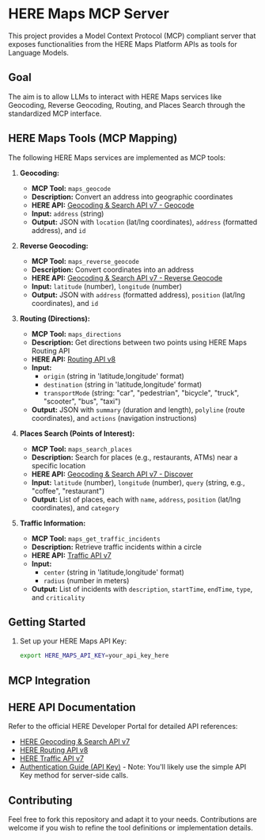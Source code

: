 # HERE Maps MCP Server

This project provides a Model Context Protocol (MCP) compliant server that exposes functionalities from the HERE Maps Platform APIs as tools for Language Models.

## Goal

The aim is to allow LLMs to interact with HERE Maps services like Geocoding, Reverse Geocoding, Routing, and Places Search through the standardized MCP interface.

## HERE Maps Tools (MCP Mapping)

The following HERE Maps services are implemented as MCP tools:

1.  **Geocoding:**
    *   **MCP Tool:** `maps_geocode`
    *   **Description:** Convert an address into geographic coordinates
    *   **HERE API:** [Geocoding & Search API v7 - Geocode](https://developer.here.com/documentation/geocoding-search-api/api-reference-swagger.html)
    *   **Input:** `address` (string)
    *   **Output:** JSON with `location` (lat/lng coordinates), `address` (formatted address), and `id`

2.  **Reverse Geocoding:**
    *   **MCP Tool:** `maps_reverse_geocode`
    *   **Description:** Convert coordinates into an address
    *   **HERE API:** [Geocoding & Search API v7 - Reverse Geocode](https://developer.here.com/documentation/geocoding-search-api/api-reference-swagger.html)
    *   **Input:** `latitude` (number), `longitude` (number)
    *   **Output:** JSON with `address` (formatted address), `position` (lat/lng coordinates), and `id`

3.  **Routing (Directions):**
    *   **MCP Tool:** `maps_directions`
    *   **Description:** Get directions between two points using HERE Maps Routing API
    *   **HERE API:** [Routing API v8](https://developer.here.com/documentation/routing-api/api-reference-swagger.html)
    *   **Input:** 
        * `origin` (string in 'latitude,longitude' format)
        * `destination` (string in 'latitude,longitude' format)
        * `transportMode` (string: "car", "pedestrian", "bicycle", "truck", "scooter", "bus", "taxi")
    *   **Output:** JSON with `summary` (duration and length), `polyline` (route coordinates), and `actions` (navigation instructions)

4.  **Places Search (Points of Interest):**
    *   **MCP Tool:** `maps_search_places`
    *   **Description:** Search for places (e.g., restaurants, ATMs) near a specific location
    *   **HERE API:** [Geocoding & Search API v7 - Discover](https://developer.here.com/documentation/geocoding-search-api/api-reference-swagger.html)
    *   **Input:** `latitude` (number), `longitude` (number), `query` (string, e.g., "coffee", "restaurant")
    *   **Output:** List of places, each with `name`, `address`, `position` (lat/lng coordinates), and `category`

5.  **Traffic Information:**
    *   **MCP Tool:** `maps_get_traffic_incidents`
    *   **Description:** Retrieve traffic incidents within a circle
    *   **HERE API:** [Traffic API v7](https://developer.here.com/documentation/traffic-api/api-reference-swagger.html)
    *   **Input:**
        * `center` (string in 'latitude,longitude' format)
        * `radius` (number in meters)
    *   **Output:** List of incidents with `description`, `startTime`, `endTime`, `type`, and `criticality`

## Getting Started

1. Set up your HERE Maps API Key:
   ```bash
   export HERE_MAPS_API_KEY=your_api_key_here
   ```

## MCP Integration


## HERE API Documentation

Refer to the official HERE Developer Portal for detailed API references:

*   [HERE Geocoding & Search API v7](https://www.here.com/docs/bundle/geocoding-and-search-api-v7-api-reference/page/index.html)
*   [HERE Routing API v8](https://www.here.com/docs/bundle/routing-api-v8-api-reference/page/index.html)
*   [HERE Traffic API v7](https://www.here.com/docs/bundle/traffic-api-v7-api-reference/page/index.html)
*   [Authentication Guide (API Key)](https://www.here.com/docs/bundle/identity-and-access-management-developer-guide/page/topics/manage-apps.html) - Note: You'll likely use the simple API Key method for server-side calls.

## Contributing

Feel free to fork this repository and adapt it to your needs. Contributions are welcome if you wish to refine the tool definitions or implementation details.
